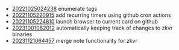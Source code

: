 - [20221025024238](/zet/20221025024238/README.md) enumerate tags
- [20221105220915](/zet/20221105220915/README.md) add recurring timers using github cron actions
- [20221105224810](/zet/20221105224810/README.md) launch browser to current card on github
- [20231001082012](/zet/20231001082012/README.md) automatically keeping track of changes to zkvr binaries
- [20231121064457](/zet/20231121064457/README.md) merge note functionality for zkvr
